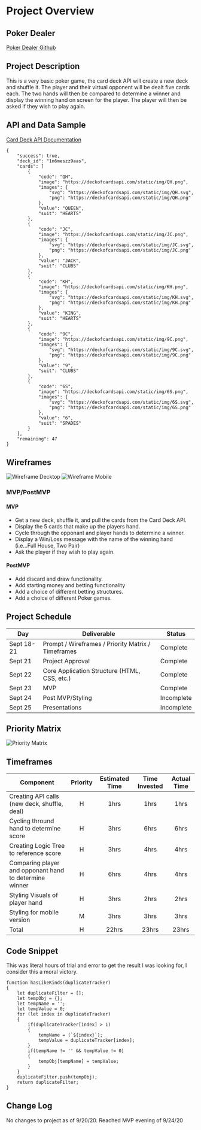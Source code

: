 # Project Overview

## Poker Dealer

[Poker Dealer Github](https://github.com/omegadesigner/Poker-Dealer)

## Project Description

This is a very basic poker game, the card deck API will create a new deck and shuffle it. The player and their virtual opponent will be dealt five cards each. The two hands will then be compared to determine a winner and display the winning hand on screen for the player. The player will then be asked if they wish to play again.

## API and Data Sample

[Card Deck API Documentation](http://deckofcardsapi.com/)

```
{
    "success": true,
    "deck_id": "1n6meszz9aas",
    "cards": [
        {
            "code": "QH",
            "image": "https://deckofcardsapi.com/static/img/QH.png",
            "images": {
                "svg": "https://deckofcardsapi.com/static/img/QH.svg",
                "png": "https://deckofcardsapi.com/static/img/QH.png"
            },
            "value": "QUEEN",
            "suit": "HEARTS"
        },
        {
            "code": "JC",
            "image": "https://deckofcardsapi.com/static/img/JC.png",
            "images": {
                "svg": "https://deckofcardsapi.com/static/img/JC.svg",
                "png": "https://deckofcardsapi.com/static/img/JC.png"
            },
            "value": "JACK",
            "suit": "CLUBS"
        },
        {
            "code": "KH",
            "image": "https://deckofcardsapi.com/static/img/KH.png",
            "images": {
                "svg": "https://deckofcardsapi.com/static/img/KH.svg",
                "png": "https://deckofcardsapi.com/static/img/KH.png"
            },
            "value": "KING",
            "suit": "HEARTS"
        },
        {
            "code": "9C",
            "image": "https://deckofcardsapi.com/static/img/9C.png",
            "images": {
                "svg": "https://deckofcardsapi.com/static/img/9C.svg",
                "png": "https://deckofcardsapi.com/static/img/9C.png"
            },
            "value": "9",
            "suit": "CLUBS"
        },
        {
            "code": "6S",
            "image": "https://deckofcardsapi.com/static/img/6S.png",
            "images": {
                "svg": "https://deckofcardsapi.com/static/img/6S.svg",
                "png": "https://deckofcardsapi.com/static/img/6S.png"
            },
            "value": "6",
            "suit": "SPADES"
        }
    ],
    "remaining": 47
}
```

## Wireframes

![Wireframe Decktop](https://i.imgur.com/FqyOf76.jpg)
![Wireframe Mobile](https://i.imgur.com/S3CZzbU.jpg)

### MVP/PostMVP

#### MVP 

- Get a new deck, shuffle it, and pull the cards from the Card Deck API.
- Display the 5 cards that make up the players hand.
- Cycle through the opponant and player hands to determine a winner.
- Display a Win/Loss message with the name of the winning hand (i.e...Full House, Two Pair)
- Ask the player if they wish to play again.

#### PostMVP  

- Add discard and draw functionality.
- Add starting money and betting functionality
- Add a choice of different betting structures.
- Add a choice of different Poker games.

## Project Schedule

|  Day | Deliverable | Status
|---|---| ---|
|Sept 18-21| Prompt / Wireframes / Priority Matrix / Timeframes | Complete
|Sept 21| Project Approval | Complete
|Sept 22| Core Application Structure (HTML, CSS, etc.) | Complete
|Sept 23| MVP | Complete
|Sept 24| Post MVP/Styling | Incomplete
|Sept 25| Presentations | Incomplete

## Priority Matrix

![Priority Matrix](https://i.imgur.com/SFkijDi.jpg)

## Timeframes

| Component | Priority | Estimated Time | Time Invested | Actual Time |
| --- | :---: |  :---: | :---: | :---: |
| Creating API calls (new deck, shuffle, deal) | H | 1hrs| 1hrs | 1hrs |
| Cycling thround hand to determine score| H | 3hrs| 6hrs | 6hrs |
| Creating Logic Tree to reference score | H | 3hrs| 4hrs | 4hrs |
| Comparing player and opponant hand to determine winner | H | 6hrs| 4hrs | 4hrs |
| Styling Visuals of player hand | H | 3hrs| 2hrs | 2hrs |
| Styling for mobile version | M | 3hrs| 3hrs | 3hrs |
| Total | H | 22hrs| 23hrs | 23hrs |

## Code Snippet

This was literal hours of trial and error to get the result I was looking for, I consider this a moral victory. 

```
function hasLikeKinds(duplicateTracker)
{
    let duplicateFilter = [];
    let tempObj = {};
    let tempName = '';
    let tempValue = 0;
    for (let index in duplicateTracker) 
    {
        if(duplicateTracker[index] > 1)
        {
            tempName = (`${index}`);
            tempValue = duplicateTracker[index];
        }
        if(tempName != '' && tempValue != 0)
        {
            tempObj[tempName] = tempValue;
        }
    }
    duplicateFilter.push(tempObj);
    return duplicateFilter;
}
```

## Change Log

No changes to project as of 9/20/20.
Reached MVP evening of 9/24/20
